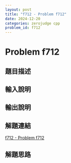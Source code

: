 ```yaml
---
layout: post
title: "f712 - Problem f712"
date: 2024-12-20
categories: zerojudge cpp
problem_id: f712
---
```


# Problem f712

## 題目描述



## 輸入說明



## 輸出說明



## 解題連結

[f712 - Problem f712](https://zerojudge.tw/ShowProblem?problemid=f712)

## 解題思路

